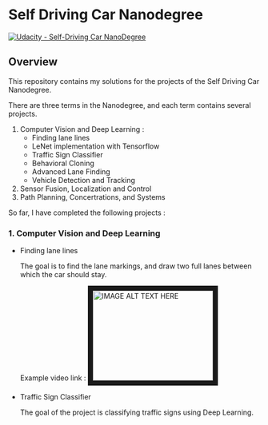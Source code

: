 # Self Driving Car Nanodegree

[![Udacity - Self-Driving Car NanoDegree](https://s3.amazonaws.com/udacity-sdc/github/shield-carnd.svg)](http://www.udacity.com/drive)

Overview
---

This repository contains my solutions for the projects of the Self Driving Car Nanodegree.

There are three terms in the Nanodegree, and each term contains several projects.
1. Computer Vision and Deep Learning :
   * Finding lane lines
   * LeNet implementation with Tensorflow
   * Traffic Sign Classifier
   * Behavioral Cloning
   * Advanced Lane Finding
   * Vehicle Detection and Tracking
2. Sensor Fusion, Localization and Control
3. Path Planning, Concertrations, and Systems

So far, I have completed the following projects :

### 1. Computer Vision and Deep Learning
   * Finding lane lines

      The goal is to find the lane markings, and draw two full lanes between which the car should stay.

      Example video link :
   <a href="https://youtu.be/yie5K0BM1fs
   " target="_blank"><img src="http://img.youtube.com/vi/yie5K0BM1fs/0.jpg"
   alt="IMAGE ALT TEXT HERE" width="240" height="180" border="10" /></a>

   * Traffic Sign Classifier

      The goal of the project is classifying traffic signs using Deep Learning.
